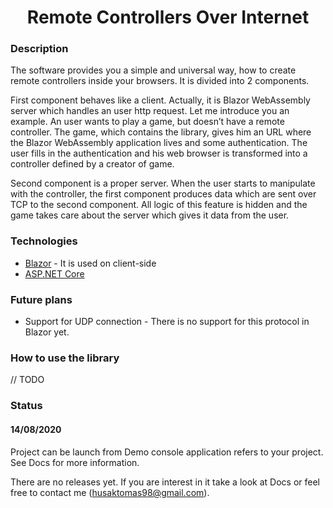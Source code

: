 <h1 align="center">Remote Controllers Over Internet</h1>

### Description

The software provides you a simple and universal way, how to create remote controllers inside your browsers. It is divided into 2 components. 

First component behaves like a client. Actually, it is Blazor WebAssembly server which handles an user http request. Let me introduce you an example. An user wants to play a game, but doesn’t have a remote controller. The game, which contains the library, gives him an URL where the Blazor WebAssembly application lives and some authentication. The user fills in the authentication and his web browser is transformed into a controller defined by a creator of game.

Second component is a proper server. When the user starts to manipulate with the controller, the first component produces data which are sent over TCP to the second component. All logic of this feature is hidden and the game takes care about the server which gives it data from the user.

### Technologies

- [Blazor](https://dotnet.microsoft.com/apps/aspnet/web-apps/blazor) - It is used on client-side
- [ASP.NET Core](https://docs.microsoft.com/en-us/aspnet/core/?view=aspnetcore-3.1)

### Future plans

- Support for UDP connection - There is no support for this protocol in Blazor yet.

### How to use the library

// TODO

### Status

#### 14/08/2020

Project can be launch from Demo console application refers to your project. See Docs for more information.

There are no releases yet. If you are interest in it take a look at Docs or feel free to contact me (husaktomas98@gmail.com).
